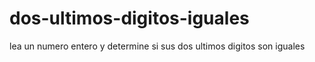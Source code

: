 # dos-ultimos-digitos-iguales
lea un numero entero y determine si sus dos ultimos digitos son iguales
